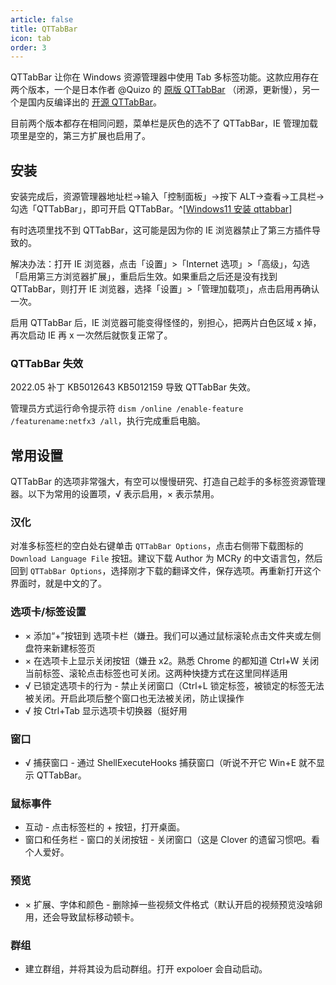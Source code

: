 ```yaml
---
article: false
title: QTTabBar
icon: tab
order: 3
---
```


QTTabBar 让你在 Windows 资源管理器中使用 Tab 多标签功能。这款应用存在两个版本，一个是日本作者 @Quizo 的 [原版 QTTabBar](http://qttabbar.wikidot.com/) （闭源，更新慢），另一个是国内反编译出的 [开源 QTTabBar](https://github.com/indiff/qttabbar)。

目前两个版本都存在相同问题，菜单栏是灰色的选不了 QTTabBar，IE 管理加载项里是空的，第三方扩展也启用了。

## 安装

安装完成后，资源管理器地址栏->输入「控制面板」->按下 ALT->查看->工具栏->勾选「QTTabBar」，即可开启 QTTabBar。^[[Windows11 安装 qttabbar](https://github.com/indiff/qttabbar/wiki/Windows11%E5%AE%89%E8%A3%85qttabbar)]

有时选项里找不到 QTTabBar，这可能是因为你的 IE 浏览器禁止了第三方插件导致的。

解决办法：打开 IE 浏览器，点击「设置」>「Internet 选项」>「高级」，勾选「启用第三方浏览器扩展」，重启后生效。如果重启之后还是没有找到 QTTabBar，则打开 IE 浏览器，选择「设置」>「管理加载项」，点击启用再确认一次。

启用 QTTabBar 后，IE 浏览器可能变得怪怪的，别担心，把两片白色区域 x 掉，再次启动 IE 再 x 一次然后就恢复正常了。

### QTTabBar 失效

2022.05 补丁 KB5012643 KB5012159 导致 QTTabBar 失效。

管理员方式运行命令提示符 `dism /online /enable-feature /featurename:netfx3 /all`，执行完成重启电脑。

## 常用设置

QTTabBar 的选项非常强大，有空可以慢慢研究、打造自己趁手的多标签资源管理器。以下为常用的设置项，√ 表示启用，× 表示禁用。

### 汉化

对准多标签栏的空白处右键单击 `QTTabBar Options`，点击右侧带下载图标的 `Download Language File` 按钮。建议下载 Author 为 MCRy 的中文语言包，然后回到 `QTTabBar Options`，选择刚才下载的翻译文件，保存选项。再重新打开这个界面时，就是中文的了。

### 选项卡/标签设置

- × 添加“+”按钮到 选项卡栏（嫌丑。我们可以通过鼠标滚轮点击文件夹或左侧盘符来新建标签页
- × 在选项卡上显示关闭按钮（嫌丑 x2。熟悉 Chrome 的都知道 Ctrl+W 关闭当前标签、滚轮点击标签也可关闭。这两种快捷方式在这里同样适用
- √ 已锁定选项卡的行为 - 禁止关闭窗口（Ctrl+L 锁定标签，被锁定的标签无法被关闭。开启此项后整个窗口也无法被关闭，防止误操作
- √ 按 Ctrl+Tab 显示选项卡切换器（挺好用

### 窗口

- √ 捕获窗口 - 通过 ShellExecuteHooks 捕获窗口（听说不开它 Win+E 就不显示 QTTabBar。

### 鼠标事件

- 互动 - 点击标签栏的 + 按钮，打开桌面。
- 窗口和任务栏 - 窗口的关闭按钮 - 关闭窗口（这是 Clover 的遗留习惯吧。看个人爱好。

### 预览

- × 扩展、字体和颜色 - 删除掉一些视频文件格式（默认开启的视频预览没啥卵用，还会导致鼠标移动顿卡。

### 群组

- 建立群组，并将其设为启动群组。打开 expoloer 会自动启动。
